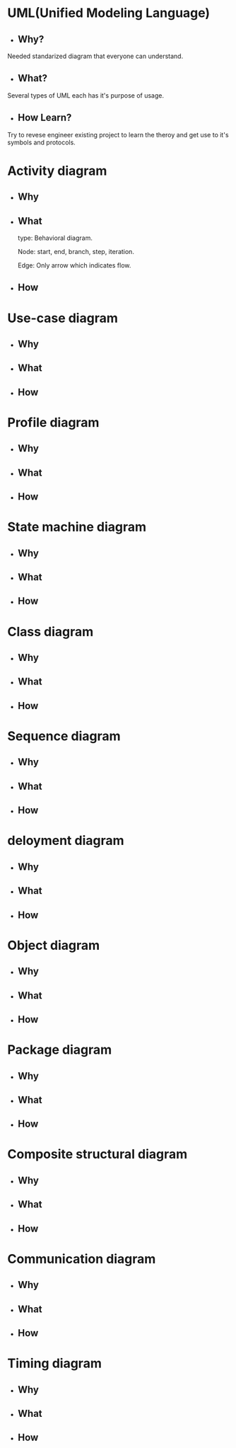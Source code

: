 # UML(Unified Modeling Language)
* ## Why?
 Needed standarized diagram that everyone can understand.
* ## What?
 Several types of UML each has it's purpose of usage.
* ## How Learn?
 Try to revese engineer existing project to learn the theroy and get use to it's symbols and protocols.
# Activity diagram
* ## Why
* ## What
  type: Behavioral diagram.
  
  Node: start, end, branch, step, iteration.

  Edge: Only arrow which indicates flow.
* ## How

# Use-case diagram
* ## Why
* ## What
* ## How

# Profile diagram
* ## Why
* ## What
* ## How

# State machine diagram
* ## Why
* ## What
* ## How

# Class diagram
* ## Why
* ## What
* ## How

#  Sequence diagram
* ## Why
* ## What
* ## How

#  deloyment diagram
* ## Why
* ## What
* ## How

#  Object diagram
* ## Why
* ## What
* ## How

#  Package diagram
* ## Why
* ## What
* ## How

#  Composite structural diagram
* ## Why
* ## What
* ## How

#  Communication diagram
* ## Why
* ## What
* ## How

#  Timing diagram
* ## Why
* ## What
* ## How

